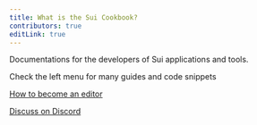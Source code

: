 ```yaml
---
title: What is the Sui Cookbook?
contributors: true
editLink: true
---
```



Documentations for the developers of Sui applications and tools.

Check the left menu for many guides and code snippets


[<iconify-icon class="font-icon icon" icon="marketeq:curve-arrow-right"></iconify-icon> How to become an editor](../community/editors.md)

[<iconify-icon class="font-icon icon" icon="marketeq:curve-arrow-right"></iconify-icon> Discuss on Discord](https://discord.com/invite/Erb6SwsVbH)
